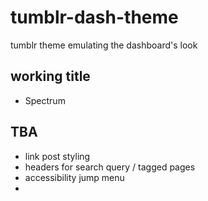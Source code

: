 # tumblr-dash-theme
tumblr theme emulating the dashboard's look

## working title
- Spectrum

## TBA
- link post styling
- headers for search query / tagged pages
- accessibility jump menu
- 
